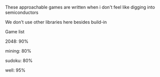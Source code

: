 These approachable games are written when i don't feel like digging into semiconductors

We don't use other libraries here besides build-in


Game list

  2048: 90%

  mining: 80%

  sudoku: 80%

  well: 95%

